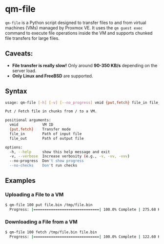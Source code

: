 # qm-file

`qm-file` is a Python script designed to transfer files to and from virtual machines (VMs) managed by Proxmox VE. It uses the `qm guest exec` command to execute file operations inside the VM and supports chunked file transfers for large files.

## Caveats:

- **File transfer is really slow!** Only around **90-350 KB/s** depending on the server load.
- **Only Linux and FreeBSD** are supported.

## Syntax
```bash
usage: qm-file [-h] [-v] [--no_progress] vmid {put,fetch} file_in file_out

Put / Fetch file in chunks from / to a VM.

positional arguments:
  vmid           VM ID
  {put,fetch}    Transfer mode
  file_in        Path of input file
  file_out       Path of output file

options:
  -h, --help     show this help message and exit
  -v, --verbose  Increase verbosity (e.g., -v, -vv, -vvv)
  --no-progress  Don't show progress
  --no-checks    Don't run checks
```

## Examples

### Uploading a File to a VM
```bash
$ qm-file 100 put file.bin /tmp/file.bin
  Progress: |==============================| 100.0% Complete | 275.68 KB/s
```

### Downloading a File from a VM
```bash
$ qm-file 100 fetch /tmp/file.bin file.bin
  Progress: |==============================| 100.0% Complete | 122.60 KB/s
```
